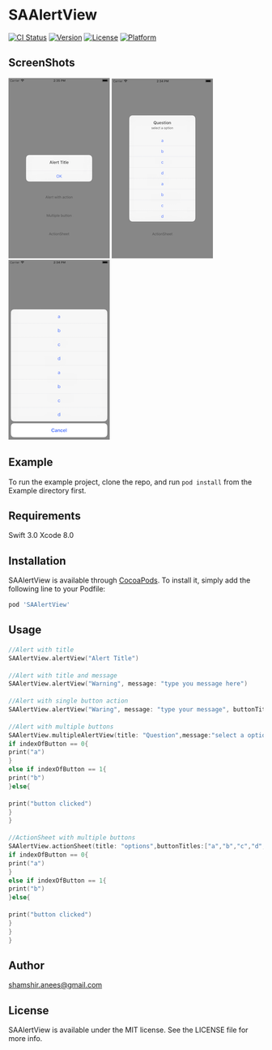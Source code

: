 # SAAlertView

[![CI Status](http://img.shields.io/travis/shamshiranees/SAAlertView.svg?style=flat)](https://travis-ci.org/shamshiranees/SAAlertView)
[![Version](https://img.shields.io/cocoapods/v/SAAlertView.svg?style=flat)](http://cocoapods.org/pods/SAAlertView)
[![License](https://img.shields.io/cocoapods/l/SAAlertView.svg?style=flat)](http://cocoapods.org/pods/SAAlertView)
[![Platform](https://img.shields.io/cocoapods/p/SAAlertView.svg?style=flat)](http://cocoapods.org/pods/SAAlertView)

## ScreenShots

![ScreenShot](https://raw.githubusercontent.com/shamshiranees/SAAlertView/master/Example/SAAlertView/alert.png)
![ScreenShot](https://raw.githubusercontent.com/shamshiranees/SAAlertView/master/Example/SAAlertView/multipleButtons.png)
![ScreenShot](https://raw.githubusercontent.com/shamshiranees/SAAlertView/master/Example/SAAlertView/actionSheet.png)

## Example

To run the example project, clone the repo, and run `pod install` from the Example directory first.

## Requirements
Swift 3.0
Xcode 8.0

## Installation

SAAlertView is available through [CocoaPods](http://cocoapods.org). To install
it, simply add the following line to your Podfile:

```ruby
pod 'SAAlertView'
```
## Usage
```swift
//Alert with title
SAAlertView.alertView("Alert Title")

//Alert with title and message
SAAlertView.alertView("Warning", message: "type you message here")

//Alert with single button action
SAAlertView.alertView("Waring", message: "type your message", buttonTitle: "retry", buttonAction: reload)

//Alert with multiple buttons
SAAlertView.multipleAlertView(title: "Question",message:"select a option",buttonTitles:["a","b","c","d","a","b","c","d"]) { (indexOfButton) in
if indexOfButton == 0{
print("a")
}
else if indexOfButton == 1{
print("b")
}else{

print("button clicked")
}
}

//ActionSheet with multiple buttons
SAAlertView.actionSheet(title: "options",buttonTitles:["a","b","c","d","a","b","c","d"]) { (indexOfButton) in
if indexOfButton == 0{
print("a")
}
else if indexOfButton == 1{
print("b")
}else{

print("button clicked")
}
}
}

```
## Author

shamshir.anees@gmail.com

## License

SAAlertView is available under the MIT license. See the LICENSE file for more info.

